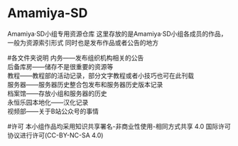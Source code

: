 # Amamiya-SD
Amamiya·SD小组专用资源仓库
这里存放的是Amamiya·SD小组各成员的作品，一般为资源索引形式
同时也是发布作品或者公告的地方


#各文件夹说明
内务——发布组织机构相关的公告  
后备库房——储存不是很重要的资源等  
教程——教程部的活动记录，部分文字教程或者小技巧也可在此刊载  
服务器——服务器历史整合包发布和服务器历史版本记录  
档案馆——存放小组和服务器的历史  
永恒乐园本地化——汉化记录  
视频部——关于B站公众号的事情  

#许可
本小组作品均采用知识共享署名-非商业性使用-相同方式共享 4.0 国际许可协议进行许可(CC-BY-NC-SA 4.0)

